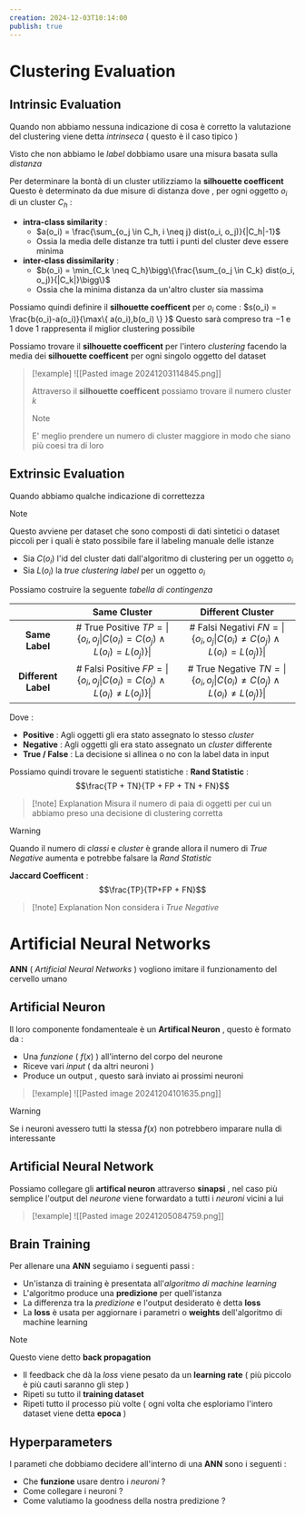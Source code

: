 ```yaml
---
creation: 2024-12-03T10:14:00
publish: true
---
```

# Clustering Evaluation

## Intrinsic Evaluation

Quando non abbiamo nessuna indicazione di cosa è corretto la valutazione del clustering viene detta *intrinseca* ( questo è il caso tipico )

Visto che non abbiamo le *label* dobbiamo usare una misura basata sulla *distanza* 

Per determinare la bontà di un cluster utilizziamo la **silhouette coefficent** 
Questo è determinato da due misure di distanza dove , per ogni oggetto $o_i$ di un cluster $C_h$ : 
+ **intra-class similarity** :
	+ $a(o_i) = \frac{\sum_{o_j \in C_h, i \neq j} dist(o_i, o_j)}{|C_h|-1}$
	+ Ossia la media delle distanze tra tutti i punti del cluster deve essere minima 
+ **inter-class dissimilarity** :
	+ $b(o_i) = \min_{C_k \neq C_h}\bigg\{\frac{\sum_{o_j \in C_k} dist(o_i, o_j)}{|C_k|}\bigg\}$
	+ Ossia che la minima distanza da un'altro cluster sia massima

Possiamo quindi definire il **silhouette coefficent** per $o_i$ come : $s(o_i) = \frac{b(o_i)-a(o_i)}{\max\{ a(o_i),b(o_i) \} }$
Questo sarà compreso tra $-1$ e $1$ dove $1$ rappresenta il miglior clustering possibile 

Possiamo trovare il **silhouette coefficent** per l'intero *clustering* facendo la media dei **silhouette coefficent** per ogni singolo oggetto del dataset

>[!example]
>![[Pasted image 20241203114845.png]]
>
>Attraverso il **silhouette coefficent** possiamo trovare il numero cluster $k$ 
>>[!note] 
>>E' meglio prendere un numero di cluster maggiore in modo che siano più coesi tra di loro
## Extrinsic Evaluation

Quando abbiamo qualche indicazione di correttezza 

>[!note] 
>Questo avviene per dataset che sono composti di dati sintetici o dataset piccoli per i quali è stato possibile fare il labeling manuale delle istanze
>

+ Sia $C(o_i)$ l'id del cluster dati dall'algoritmo di clustering per un oggetto $o_i$
+ Sia $L(o_i)$ la *true clustering label* per un oggetto $o_i$

Possiamo costruire la seguente *tabella di contingenza*

|                     |                                     Same Cluster                                     |                                   Different Cluster                                    |
| :-----------------: | :----------------------------------------------------------------------------------: | :------------------------------------------------------------------------------------: |
|   **Same Label**    |  # True Positive $TP = \| \{o_i,o_j \| C(o_i) = C(o_j) \land L(o_i) = L(o_j)\} \|$   |  # Falsi Negativi $FN = \|\{o_i,o_j \| C(o_i) \neq C(o_j) \land L(o_i) = L(o_j)\} \|$  |
| **Different Label** | # Falsi Positive $FP = \|\{o_i,o_j \| C(o_i) = C(o_j) \land L(o_i) \neq L(o_j)\} \|$ | # True Negative $TN = \|\{o_i,o_j \| C(o_i) \neq C(o_j) \land L(o_i) \neq L(o_j)\} \|$ |
Dove : 
+ **Positive** : Agli oggetti gli era stato assegnato lo stesso *cluster* 
+ **Negative** : Agli oggetti gli era stato assegnato un *cluster* differente
+ **True / False** : La decisione si allinea o no con la label data in input

Possiamo quindi trovare le seguenti statistiche : 
**Rand Statistic** :
$$\frac{TP + TN}{TP + FP + TN + FN}$$
>[!note] Explanation
Misura il numero di paia di oggetti per cui un abbiamo preso una decisione di clustering corretta 

>[!warning] 
>Quando il numero di *classi* e *cluster* è grande allora il numero di *True Negative* aumenta e potrebbe falsare la *Rand Statistic*

**Jaccard Coefficent** : 
$$\frac{TP}{TP+FP + FN}$$
>[!note] Explanation
>Non considera i *True Negative*

# Artificial Neural Networks 

**ANN** ( *Artificial Neural Networks* ) vogliono imitare il funzionamento del cervello umano 
## Artificial Neuron

Il loro componente fondamenteale è un **Artifical Neuron** , questo è formato da : 
+ Una *funzione* ( $f(x)$ ) all'interno del corpo del neurone 
+ Riceve vari *input* ( da altri neuroni )
+ Produce un output , questo sarà inviato ai prossimi neuroni

>[!example] 
>![[Pasted image 20241204101635.png]]

>[!warning] 
>Se i neuroni avessero tutti la stessa $f(x)$ non potrebbero imparare nulla di interessante 

## Artificial Neural Network

Possiamo collegare gli **artifical neuron** attraverso **sinapsi** , nel caso più semplice l'output del *neurone* viene forwardato a tutti i *neuroni* vicini a lui

>[!example] 
>![[Pasted image 20241205084759.png]]

## Brain Training

Per allenare una **ANN** seguiamo i seguenti passi : 
+ Un'istanza di training è presentata all'*algoritmo di machine learning* 
+ L'algoritmo produce una **predizione** per quell'istanza
+ La differenza tra la *predizione* e l'output desiderato è detta **loss**
+ La **loss** è usata per aggiornare i parametri o **weights** dell'algoritmo di machine learning 
>[!note] 
>Questo viene detto **back propagation** 
+ Il feedback che dà la *loss* viene pesato da un **learning rate** ( più piccolo è più cauti saranno gli step )
+ Ripeti su tutto il **training dataset** 
+ Ripeti tutto il processo più volte ( ogni volta che esploriamo l'intero dataset viene detta **epoca** )
## Hyperparameters

I parameti che dobbiamo decidere all'interno di una **ANN** sono i seguenti : 
+ Che **funzione** usare dentro i *neuroni* ?
+ Come collegare i neuroni ? 
+ Come valutiamo la goodness della nostra predizione ?